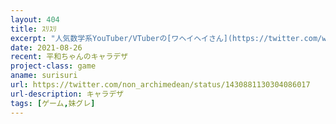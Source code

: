```yaml
---
layout: 404
title: ｽﾘｽﾘ
excerpt: "人気数学系YouTuber/VTuberの[ワヘイヘイさん](https://twitter.com/waheyhey)と[叶数理さん](https://twitter.com/kano_suuri)と[アイシア＝ソリッドさん](https://twitter.com/AIcia_Solid)と共著で制作している、３者をモチーフとしたキャラクターたちを攻略対象とした数学系シミュレーションゲームです。まだプレイはできませんが下のリンクからキャラクターデザインを確認できます。"
date: 2021-08-26
recent: 平和ちゃんのキャラデザ
project-class: game
aname: surisuri
url: https://twitter.com/non_archimedean/status/1430881130304086017
url-description: キャラデザ
tags: [ゲーム,妹グレ]
---
```

